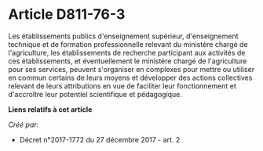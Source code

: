 # Article D811-76-3

Les établissements publics d'enseignement supérieur, d'enseignement technique et de formation professionnelle relevant du
ministère chargé de l'agriculture, les établissements de recherche participant aux activités de ces établissements, et
éventuellement le ministère chargé de l'agriculture pour ses services, peuvent s'organiser en complexes pour mettre ou
utiliser en commun certains de leurs moyens et développer des actions collectives relevant de leurs attributions en vue de
faciliter leur fonctionnement et d'accroître leur potentiel scientifique et pédagogique.

**Liens relatifs à cet article**

_Créé par_:

  - Décret n°2017-1772 du 27 décembre 2017 - art. 2
